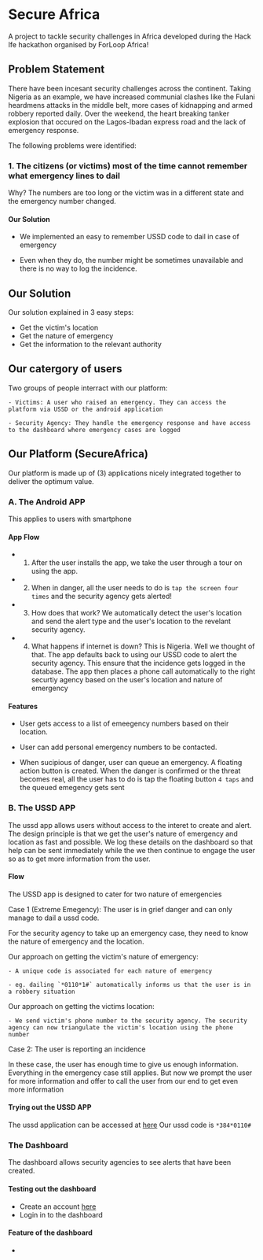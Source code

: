 # Secure Africa
A project to tackle security challenges in Africa developed during the Hack Ife hackathon organised by ForLoop Africa!

## Problem Statement

There have been incesant security challenges across the continent. Taking Nigeria as an example, we have increased communial clashes like the Fulani heardmens attacks in the middle belt, more cases of kidnapping and armed robbery reported daily. Over the weekend, the heart breaking tanker explosion that occured on the Lagos-Ibadan express road
and the lack of emergency response.  

The following problems were identified:

### 1. The citizens (or victims) most of the time cannot remember what emergency lines to dail  

Why? The numbers are too long or the victim was in a different state and the emergency number changed.

#### Our Solution

- We implemented an easy to remember USSD code to dail in case of emergency

- Even when they do, the number might be sometimes unavailable and there is no way to log the incidence.

## Our Solution

Our solution explained in 3 easy steps:

- Get the victim's location
- Get the nature of emergency
- Get the information to the relevant authority

## Our catergory of users

Two groups of people interract with our platform:

    - Victims: A user who raised an emergency. They can access the platform via USSD or the android application

    - Security Agency: They handle the emergency response and have access to the dashboard where emergency cases are logged


## Our Platform (SecureAfrica)

Our platform is made up of (3) applications nicely integrated together to deliver the optimum value.

### A. The Android APP

This applies to users with smartphone

#### App Flow

  - 1. After the user installs the app, we take the user through a tour on using the app. 

  - 2. When in danger, all the user needs to do is `tap the screen four times` and the security agency gets alerted!

  - 3. How does that work? We automatically detect the user's location and send the alert type and the user's location to the revelant security agency.

  - 4. What happens if internet is down? This is Nigeria. Well we thought of that. The app defaults back to using our USSD code to alert the security agency. This ensure that the incidence gets logged in the database. The app then places a phone call automatically to the right securtiy agency based on the user's location and nature of emergency


#### Features

- User gets access to a list of emeegency numbers based on their location.

- User can add personal emergency numbers to be contacted.

- When sucipious of danger, user can queue an emergency. A floating action button is created. When the danger is confirmed or the threat becomes real, all the user has to do is tap the floating button `4 taps` and the queued emegency gets sent

### B. The USSD APP

The ussd app allows users without access to the interet to create and alert.
The design principle is that we get the user's nature of emergency and location as fast and possible. We log these details on the dashboard so that help can be sent immediately while the we then continue to engage the user so as to get more information from the user.

#### Flow

The USSD app is designed to cater for two nature of emergencies

Case 1 (Extreme Emegency): The user is in grief danger and can only manage to dail a ussd code.

For the security agency to take up an emergency case, they need to know the nature of emergency and the location.

Our approach on getting the victim's nature of emergency:

    - A unique code is associated for each nature of emergency

    - eg. dailing `*0110*1#` automatically informs us that the user is in a robbery situation

Our approach on getting the victims location:

    - We send victim's phone number to the security agency. The security agency can now triangulate the victim's location using the phone number

Case 2: The user is reporting an incidence

In these case, the user has enough time to give us enough information. Everything in the emergency case still applies. But now we prompt the user for more information and offer to call the user from our end to get even more information


#### Trying out the USSD APP

The ussd application can be accessed at [here](https://simulator.africastalking.com:1517)
Our ussd code is  `*384*0110#`


### The Dashboard

The dashboard allows security agencies to see alerts that have been created. 


#### Testing out the dashboard

- Create an account [here](https://forloop.000webhostapp.com/register)
- Login in to the dashboard

#### Feature of the dashboard

- 
